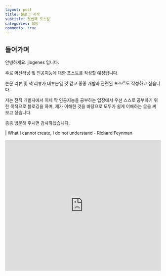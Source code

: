 ```yaml
---
layout: post
title: 블로그 시작
subtitle: 첫번째 포스팅
categories: 잡담
comments: true
---
```


## 들어가며

안녕하세요. jiogenes 입니다.

주로 머신러닝 및 인공지능에 대한 포스트를 작성할 예정입니다.

논문 리뷰 및 책 리뷰가 대부분일 것 같고 종종 개발과 관련된 포스트도 작성하고 싶습니다.

저는 전직 개발자에서 이제 막 인공지능을 공부하는 입장에서 우선 스스로 공부하기 위한 목적으로 블로깅을 하며, 제가 이해한 것을 바탕으로 모두가 쉽게 이해하는 글을 써 보고 싶습니다.

종종 방문해 주시면 감사하겠습니다.

| What I cannot create, I do not understand - Richard Feynman

<div style="width:100%;height:0;padding-bottom:84%;position:relative;"><iframe src="https://giphy.com/embed/3pZipqyo1sqHDfJGtz" width="100%" height="100%" style="position:absolute" frameBorder="0" class="giphy-embed" allowFullScreen></iframe></div><p><a href="https://giphy.com/gifs/sesamestreet-3pZipqyo1sqHDfJGtz"></a></p>